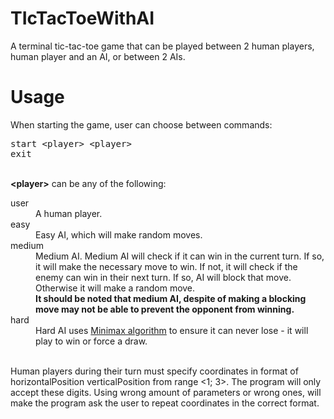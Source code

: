 # TIcTacToeWithAI
A terminal tic-tac-toe game that can be played between 2 human players, human player and an AI, or between 2 AIs.

# Usage
When starting the game, user can choose between commands:
<pre>
start &lt;player&gt; &lt;player&gt;
exit
</pre>
<br>
<b>&lt;player&gt;</b> can be any of the following:<br>
<dl>
  <dt>user</dt>
  <dd>A human player.</dd>
  <dt>easy</dt>
  <dd>Easy AI, which will make random moves.</dd>
  <dt>medium</dt>
  <dd>Medium AI. Medium AI will check if it can win in the current turn. If so, it will make the necessary move to win. If not, it will check if the enemy can win in their next turn. If so, AI will block that move. Otherwise it will make a random move.<br>
<b>It should be noted that medium AI, despite of making a blocking move may not be able to prevent the opponent from winning.</b></dd>
  <dt>hard</dt>
  <dd>Hard AI uses <a href="https://en.wikipedia.org/wiki/Minimax" title="Minimax algorithm">Minimax algorithm</a> to ensure it can never lose - it will play to win or force a draw.</dd>
</dl>
<br>
Human players during their turn  must specify coordinates in format of horizontalPosition verticalPosition from range &lt;1; 3&gt;. The program will only accept these digits. Using wrong amount of parameters or wrong ones, will make the program ask the user to repeat coordinates in the correct format.
